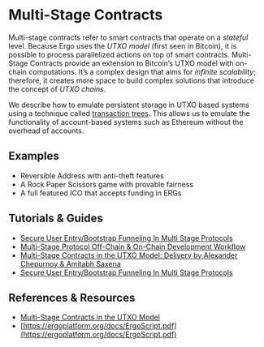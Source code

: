 # Multi-Stage Contracts

Multi-stage contracts refer to smart contracts that operate on a *stateful* level. Because Ergo uses the *UTXO model* (first seen in Bitcoin), it is possible to process parallelized actions on top of smart contracts. Multi-Stage Contracts provide an extension to Bitcoin’s UTXO model with on-chain computations. It’s a complex design that aims for *infinite scalability*; therefore, it creates more space to build complex solutions that introduce the concept of *UTXO chains*.


We describe how to emulate persistent storage in UTXO based systems using a technique called [transaction trees](tx-tree.md). This allows us to emulate the functionality of account-based systems such as Ethereum without the overhead of accounts. 

## Examples

- Reversible Address with anti-theft features
- A Rock Paper Scissors game with provable fairness
- A full featured ICO that accepts funding in ERGs
 
## Tutorials & Guides
- [Secure User Entry/Bootstrap Funneling In Multi Stage Protocols](https://www.ergoforum.org/t/secure-user-entry-bootstrap-funneling-in-multi-stage-protocols/228)
- [Multi-Stage Protocol Off-Chain & On-Chain Development Workflow](https://www.ergoforum.org/t/multi-stage-protocol-off-chain-on-chain-development-workflow/269)
- [Multi-Stage Contracts in the UTXO Model: Delivery by Alexander Chepurnoy & Amitabh Saxena](https://www.youtube.com/watch?v=g3FlM_WOwBU)
- [Secure User Entry/Bootstrap Funneling In Multi Stage Protocols](https://www.ergoforum.org/t/secure-user-entry-bootstrap-funneling-in-multi-stage-protocols/228)


## References & Resources
- [Multi-Stage Contracts in the UTXO Model](https://storage.googleapis.com/ergo-cms-media/docs/paper_26.pdf)
- [https://ergoplatform.org/docs/ErgoScript.pdf](https://ergoplatform.org/docs/ErgoScript.pdf)


